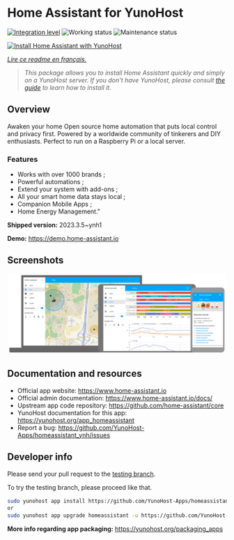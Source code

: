 <!--
N.B.: This README was automatically generated by https://github.com/YunoHost/apps/tree/master/tools/README-generator
It shall NOT be edited by hand.
-->

# Home Assistant for YunoHost

[![Integration level](https://dash.yunohost.org/integration/homeassistant.svg)](https://dash.yunohost.org/appci/app/homeassistant) ![Working status](https://ci-apps.yunohost.org/ci/badges/homeassistant.status.svg) ![Maintenance status](https://ci-apps.yunohost.org/ci/badges/homeassistant.maintain.svg)

[![Install Home Assistant with YunoHost](https://install-app.yunohost.org/install-with-yunohost.svg)](https://install-app.yunohost.org/?app=homeassistant)

*[Lire ce readme en français.](./README_fr.md)*

> *This package allows you to install Home Assistant quickly and simply on a YunoHost server.
If you don't have YunoHost, please consult [the guide](https://yunohost.org/#/install) to learn how to install it.*

## Overview

Awaken your home
Open source home automation that puts local control and privacy first. Powered by a worldwide community of tinkerers and DIY enthusiasts. Perfect to run on a Raspberry Pi or a local server. 

### Features

- Works with over 1000 brands ;
- Powerful automations ;
- Extend your system with add-ons ;
- All your smart home data stays local ;
- Companion Mobile Apps ;
- Home Energy Management." 


**Shipped version:** 2023.3.5~ynh1

**Demo:** https://demo.home-assistant.io

## Screenshots

![Screenshot of Home Assistant](./doc/screenshots/screenshot1.png)

## Documentation and resources

* Official app website: <https://www.home-assistant.io>
* Official admin documentation: <https://www.home-assistant.io/docs/>
* Upstream app code repository: <https://github.com/home-assistant/core>
* YunoHost documentation for this app: <https://yunohost.org/app_homeassistant>
* Report a bug: <https://github.com/YunoHost-Apps/homeassistant_ynh/issues>

## Developer info

Please send your pull request to the [testing branch](https://github.com/YunoHost-Apps/homeassistant_ynh/tree/testing).

To try the testing branch, please proceed like that.

``` bash
sudo yunohost app install https://github.com/YunoHost-Apps/homeassistant_ynh/tree/testing --debug
or
sudo yunohost app upgrade homeassistant -u https://github.com/YunoHost-Apps/homeassistant_ynh/tree/testing --debug
```

**More info regarding app packaging:** <https://yunohost.org/packaging_apps>
